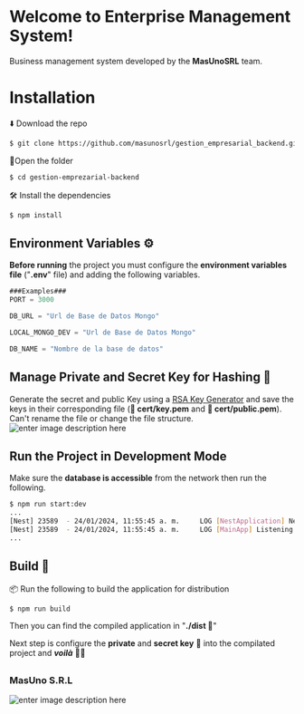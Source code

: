 # Welcome to Enterprise Management System!

Business management system developed by the **MasUnoSRL** team.

# Installation

⬇️ Download the repo

```bash
$ git clone https://github.com/masunosrl/gestion_empresarial_backend.git
```

📂Open the folder

```bash
$ cd gestion-emprezarial-backend
```

🛠️ Install the dependencies

```bash
$ npm install
```

## Environment Variables ⚙️

**Before running** the project you must configure the **environment variables file** ("**.env**" file) and adding the following variables.

```javascript
###Examples###
PORT = 3000

DB_URL = "Url de Base de Datos Mongo"

LOCAL_MONGO_DEV = "Url de Base de Datos Mongo"

DB_NAME = "Nombre de la base de datos"

```

## Manage Private and Secret Key for Hashing 🔑

Generate the secret and public Key using a [RSA Key Generator](https://cryptotools.net/rsagen) and save the keys in their corresponding file (**📂 cert/key.pem** and **📂 cert/public.pem**). Can't rename the file or change the file structure.
![enter image description here](https://res.cloudinary.com/pinarecomerce/image/upload/v1706127245/tkrpq0a6fal1ymrwx7d3.png)

## Run the Project in Development Mode

Make sure the **database is accessible** from the network then run the following.

```bash
$ npm run start:dev
...
[Nest] 23589  - 24/01/2024, 11:55:45 a. m.     LOG [NestApplication] Nest application successfully started +7ms
[Nest] 23589  - 24/01/2024, 11:55:45 a. m.     LOG [MainApp] Listening on Port 3000
...
```

## Build 🚀

📦 Run the following to build the application for distribution

```bash
$ npm run build
```

Then you can find the compiled application in "**./dist 📂**"

Next step is configure the **private** and **secret key** 🔑 into the compilated project and **_voilà_** 🎉🎉

##

### MasUno S.R.L

![enter image description here](https://www.negocioscuba.cu/_next/image?url=https://s3.negocioscuba.cu/guia/files/af701280-2ba1-11ed-813d-3d242dba6beb.Logo_Simple_MasUno_75x75.svg&w=96&q=75)
